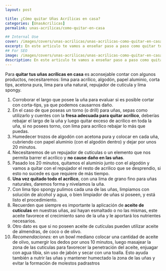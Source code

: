 ```yaml
---
layout: post

title: ¿Cómo quitar Uñas Acrílicas en casa?
categories: [UnasAcrilicas]
permalink: unas-acrilicas/como-quitar-en-casa

## Internal Use
cover: /images/covers/unas-acrilicas/unas-acrilicas-como-quitar-en-casa-cover.jpg
excerpt: En este articulo te vamos a enseñar paso a paso como quitar tus uñas acrílica en casa de forma sencilla y utilizando algunos materiales que seguramente tengas. Lo primero es corroborrar el ...
## For SEO
image: /images/covers/unas-acrilicas/unas-acrilicas-como-quitar-en-casa.jpg
description: En este articulo te vamos a enseñar paso a paso como quitar tus uñas acrílica en casa de forma sencilla y utilizando algunos materiales que seguramente tengas. Lo primero es corroborrar el ...
---
```


Para **quitar tus uñas acrílicas en casa** es aconsejable contar con algunos productos, necesitaremos: lima para acrílico, algodón, papel aluminio, corta tips, acetona pura, lima para uña natural, repujador de cutícula y lima spongy.

1. Corroborar el largo que posee la uña para evaluar si es posible cortar con corta-tips, ya que podemos causarnos daño.
2. En el caso de que poseas un torno (o drill) para uñas, sepas como utilizarlo y cuentes con la **fresa adecuada para quitar acrílico**, deberías rebajar el largo de la uña y luego quitar exceso de acrilico en toda la uña, si no posees torno, con lima para acrílico rebajar lo más que puedas.
3. Humedecer trozos de algodón con acetona pura y colocar en cada uña, cubriendo con papel aluminio (con el algodón dentro) y dejar por unos 20 minutos.
4. Necesitaremos de un repujador de cutículas  o un elemento que nos permita barrer el acrílico y **no cause daño en las uñas**.
5. Pasado los 20 minutos, quitamos el aluminio junto con el algodón y vamos a quitar con el repujador el resto de acrilico que se desprendio, si esto no sucede es que requiere de más tiempo.
6. **Una vez quitado todo el acrílico**, con una lima de grano fino para uñas naturales, daremos forma y nivelamos la uña.
7. Con lima tipo spongy pulimos cada una de las uñas, limpiamos con solución de alcohol y agua, o bien limpiador de uñas si poseen, y está listo el procedimiento.
8. Recuerden que siempre es importante la aplicación de **aceite de cutículas** en nuestras uñas, así hayan esmaltado o no las mismas, este aceite favorece el crecimiento sano de la uña y le aportará los nutrientes necesarios.
9. Otro dato es que si no poseen aceite de cutículas pueden utilizar aceite de almendras, de coco o de olivo.
10. *Recomendaciones:* en un bowl mediano colocar una cantidad de aceite de olivo, sumergir los dedos por unos 10 minutos, luego masajear la zona de las cutículas para favorecer la penetración del aceite, enjuagar con agua tibia, sin uso de jabón y secar con una toalla. Esto ayuda también a nutrir las uñas y mantener humectado la zona de las uñas y evitar la formación de molestos padrastros